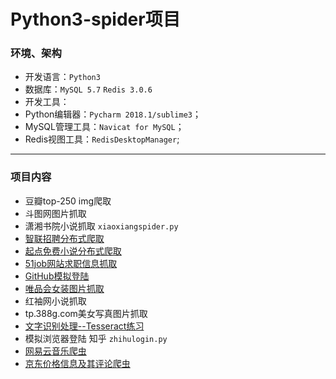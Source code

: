 # Python3-spider项目

### 环境、架构
- 开发语言：`Python3`
- 数据库：`MySQL 5.7` `Redis 3.0.6`
- 开发工具：
- Python编辑器：`Pycharm 2018.1/sublime3`；
- MySQL管理工具：`Navicat for MySQL`；
- Redis视图工具：`RedisDesktopManager`;
**********
### 项目内容
- 豆瓣top-250 img爬取
- 斗图网图片抓取
- 潇湘书院小说抓取  `xiaoxiangspider.py`
- [智联招聘分布式爬取](https://github.com/HAOyanWEI24/Crawler/tree/master/scrapy-redis_zhilian)
- [起点免费小说分布式爬取](https://github.com/HAOyanWEI24/Crawler/tree/master/novel)
- [51job网站求职信息抓取](https://github.com/HAOyanWEI24/Crawler/tree/master/job51)
- [GitHub模拟登陆](https://github.com/HAOyanWEI24/Crawler/tree/master/gitLogin)
- [唯品会女装图片抓取](https://github.com/HAOyanWEI24/Crawler/tree/master/%E5%94%AF%E5%93%81%E4%BC%9A%E5%A5%B3%E8%A3%85%E5%9B%BE%E7%89%87%E6%8A%93%E5%8F%96)
- 红袖网小说抓取
- tp.388g.com美女写真图片抓取
- [文字识别处理--Tesseract练习 ](https://github.com/HAOyanWEI24/Crawler/tree/master/verify)
- 模拟浏览器登陆 知乎 `zhihulogin.py`
- [网易云音乐爬虫](https://github.com/HAOyanWEI24/Crawler/tree/master/music163-master)
- [京东价格信息及其评论爬虫](https://github.com/HAOyanWEI24/Crawler/tree/master/jingdongspider)
